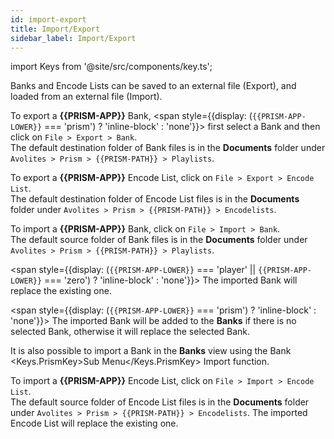 ```yaml
---
id: import-export
title: Import/Export
sidebar_label: Import/Export
---
```

import Keys from '@site/src/components/key.ts';

Banks and Encode Lists can be saved to an external file (Export), and loaded from an external file (Import).

To export a **{{PRISM-APP}}** Bank, <span style={{display: (`{{PRISM-APP-LOWER}}` === 'prism') ? 'inline-block' : 'none'}}> first select a Bank and then</span> click on `File > Export > Bank`.  
The default destination folder of Bank files is in the **Documents** folder under `Avolites > Prism > {{PRISM-PATH}} > Playlists`.

To export a **{{PRISM-APP}}** Encode List, click on `File > Export > Encode List`.  
The default destination folder of Encode List files is in the **Documents** folder under `Avolites > Prism > {{PRISM-PATH}} > Encodelists`.

To import a **{{PRISM-APP}}** Bank, click on `File > Import > Bank`.  
The default source folder of Bank files is in the **Documents** folder under `Avolites > Prism > {{PRISM-PATH}} > Playlists`.

<!-- Player and Zero -->
<span style={{display: (`{{PRISM-APP-LOWER}}` === 'player' || `{{PRISM-APP-LOWER}}` === 'zero') ? 'inline-block' : 'none'}}>
    The imported Bank will replace the existing one.
</span>

<!-- Prism -->
<span style={{display: (`{{PRISM-APP-LOWER}}` === 'prism') ? 'inline-block' : 'none'}}>
   The imported Bank will be added to the <b>Banks</b> if there is no selected Bank, otherwise it will replace the selected Bank. 
</span>

It is also possible to import a Bank in the <b>Banks</b> view using the Bank <Keys.PrismKey>Sub Menu</Keys.PrismKey> Import function.

To import a **{{PRISM-APP}}** Encode List, click on `File > Import > Encode List`.  
The default source folder of Encode List files is in the **Documents** folder under `Avolites > Prism > {{PRISM-PATH}} > Encodelists`.
The imported Encode List will replace the existing one.